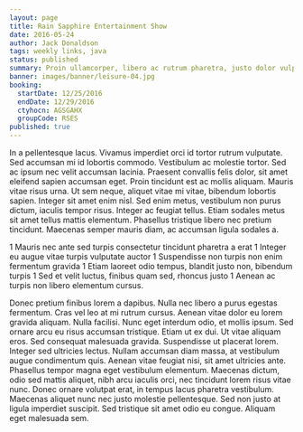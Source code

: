 ```yaml
---
layout: page
title: Rain Sapphire Entertainment Show
date: 2016-05-24
author: Jack Donaldson
tags: weekly links, java
status: published
summary: Proin ullamcorper, libero ac rutrum pharetra, justo dolor vulputate.
banner: images/banner/leisure-04.jpg
booking:
  startDate: 12/25/2016
  endDate: 12/29/2016
  ctyhocn: AGSGAHX
  groupCode: RSES
published: true
---
```

In a pellentesque lacus. Vivamus imperdiet orci id tortor rutrum vulputate. Sed accumsan mi id lobortis commodo. Vestibulum ac molestie tortor. Sed ac ipsum nec velit accumsan lacinia. Praesent convallis felis dolor, sit amet eleifend sapien accumsan eget. Proin tincidunt est ac mollis aliquam.
Mauris vitae risus urna. Ut sem neque, aliquet vitae mi vitae, bibendum lobortis sapien. Integer sit amet enim nisl. Sed enim metus, vestibulum non purus dictum, iaculis tempor risus. Integer ac feugiat tellus. Etiam sodales metus sit amet tellus mattis elementum. Phasellus tristique libero nec pretium tincidunt. Maecenas semper mauris diam, ac accumsan ligula sodales a.

1 Mauris nec ante sed turpis consectetur tincidunt pharetra a erat
1 Integer eu augue vitae turpis vulputate auctor
1 Suspendisse non turpis non enim fermentum gravida
1 Etiam laoreet odio tempus, blandit justo non, bibendum turpis
1 Sed et velit luctus, finibus quam sed, rhoncus justo
1 Aenean ac turpis non libero elementum cursus.

Donec pretium finibus lorem a dapibus. Nulla nec libero a purus egestas fermentum. Cras vel leo at mi rutrum cursus. Aenean vitae dolor eu lorem gravida aliquam. Nulla facilisi. Nunc eget interdum odio, et mollis ipsum. Sed ornare arcu eu risus accumsan tristique. Etiam ut ex dui. Ut vitae aliquam eros. Sed consequat malesuada gravida.
Suspendisse ut placerat lorem. Integer sed ultricies lectus. Nullam accumsan diam massa, at vestibulum augue condimentum quis. Aenean vitae feugiat nisi, sit amet ultricies ante. Phasellus tempor magna eget vestibulum elementum. Maecenas dictum, odio sed mattis aliquet, nibh arcu iaculis orci, nec tincidunt lorem risus vitae nunc. Donec ornare volutpat erat, in tempus lacus pharetra vestibulum. Maecenas aliquet nunc nec justo molestie pellentesque. Sed non justo at ligula imperdiet suscipit. Sed tristique sit amet odio eu congue. Aliquam eget malesuada sem.

